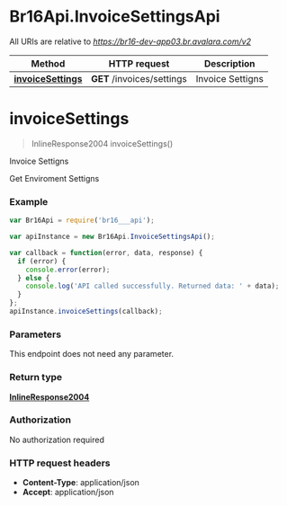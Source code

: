 # Br16Api.InvoiceSettingsApi

All URIs are relative to *https://br16-dev-app03.br.avalara.com/v2*

Method | HTTP request | Description
------------- | ------------- | -------------
[**invoiceSettings**](InvoiceSettingsApi.md#invoiceSettings) | **GET** /invoices/settings | Invoice Settigns


<a name="invoiceSettings"></a>
# **invoiceSettings**
> InlineResponse2004 invoiceSettings()

Invoice Settigns

Get Enviroment Settigns

### Example
```javascript
var Br16Api = require('br16___api');

var apiInstance = new Br16Api.InvoiceSettingsApi();

var callback = function(error, data, response) {
  if (error) {
    console.error(error);
  } else {
    console.log('API called successfully. Returned data: ' + data);
  }
};
apiInstance.invoiceSettings(callback);
```

### Parameters
This endpoint does not need any parameter.

### Return type

[**InlineResponse2004**](InlineResponse2004.md)

### Authorization

No authorization required

### HTTP request headers

 - **Content-Type**: application/json
 - **Accept**: application/json

